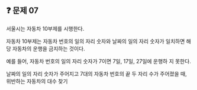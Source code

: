 ## ❓ 문제 07

서울시는 자동차 10부제를 시행한다.

자동차 10부제는 자동차 번호의 일의 자리 숫자와 날짜의 일의 자리 숫자가 일치하면 해당 자동차의 운행을 금지하는 것이다.

예를 들어, 자동차 번호의 일의 자리 숫자가 7이면 7일, 17일, 27일에 운행하
지 못한다.

날짜의 일의 자리 숫자가 주어지고 7대의 자동차 번호의 끝 두 자리 수가 주어졌을 때, 위반하는 자동차의 대수 찾기
